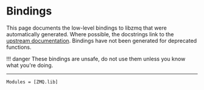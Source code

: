 # Bindings

This page documents the low-level bindings to libzmq that were automatically
generated. Where possible, the docstrings link to the [upstream
documentation](https://libzmq.readthedocs.io). Bindings have not been generated
for deprecated functions.

!!! danger
    These bindings are unsafe, do not use them unless you know what you're doing.

---

```@autodocs
Modules = [ZMQ.lib]
```
